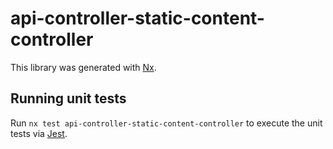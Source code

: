 # api-controller-static-content-controller

This library was generated with [Nx](https://nx.dev).

## Running unit tests

Run `nx test api-controller-static-content-controller` to execute the unit tests via [Jest](https://jestjs.io).
